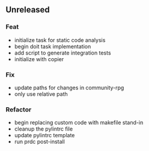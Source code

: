 ## Unreleased

### Feat

- initialize task for static code analysis
- begin doit task implementation
- add script to generate integration tests
- initialize with copier

### Fix

- update paths for changes in community-rpg
- only use relative path

### Refactor

- begin replacing custom code with makefile stand-in
- cleanup the pylintrc file
- update pylintrc template
- run prdc post-install
